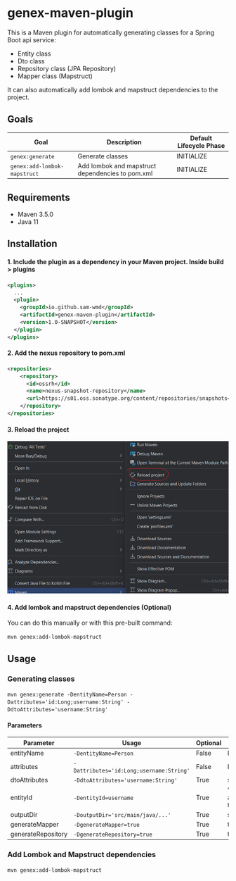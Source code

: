 # genex-maven-plugin

This is a Maven plugin for automatically generating classes for a Spring Boot api service:
- Entity class
- Dto class
- Repository class (JPA Repository)
- Mapper class (Mapstruct)

It can also automatically add lombok and mapstruct dependencies to the project.

## Goals

| Goal                                            | Description                                      | Default Lifecycle Phase |
| ----------------------------------------------- | ------------------------------------------------ | ----------------------- |
| `genex:generate`                                | Generate classes                                 |       INITIALIZE        |
| `genex:add-lombok-mapstruct`                    | Add lombok and mapstruct dependencies to pom.xml |       INITIALIZE        |

## Requirements
- Maven 3.5.0
- Java 11

## Installation
#### 1. Include the plugin as a dependency in your Maven project. Inside build > plugins
```xml
<plugins>
  ...
  <plugin>
    <groupId>io.github.sam-wmd</groupId>
    <artifactId>genex-maven-plugin</artifactId>
    <version>1.0-SNAPSHOT</version>
  </plugin>
</plugins>
```
#### 2. Add the nexus repository to pom.xml
```xml
<repositories>
    <repository>
      <id>ossrh</id>
      <name>nexus-snapshot-repository</name>
      <url>https://s01.oss.sonatype.org/content/repositories/snapshots</url>
    </repository>
</repositories>
```
 
#### 3. Reload the project

   ![img_1.png](img_1.png)

#### 4. Add lombok and mapstruct dependencies (Optional)

You can do this manually or with this pre-built command:
    
` mvn genex:add-lombok-mapstruct `

## Usage
### Generating classes 
` mvn genex:generate -DentityName=Person -Dattributes='id:Long;username:String' -DdtoAttributes='username:String' `

#### Parameters
| Parameter                                            |           Usage                               |            Optional             |        Default value            | 
| ---------------------------------------------------- | --------------------------------------------- | ------------------------------- |---------------------------------|
| entityName                                           |` -DentityName=Person `                        |              False              | N/A
| attributes                                           |` -Dattributes='id:Long;username:String' `     |              False              | N/A
| dtoAttributes                                        |` -DdtoAttributes='username:String' `          |               True              | same as attributes
| entityId                                             |` -DentityId=username `                        |               True              | 'id' if the entity has an attribute named 'id' or else the entity's first attribute
| outputDir                                            |` -DoutputDir='src/main/java/...' `            |               True              |src/main/java/com/${groupId}
| generateMapper                                       |` -DgenerateMapper=true `                      |               True              | true
| generateRepository                                   |` -DgenerateRepository=true `                  |               True              | true

### Add Lombok and Mapstruct dependencies
`mvn genex:add-lombok-mapstruct`
